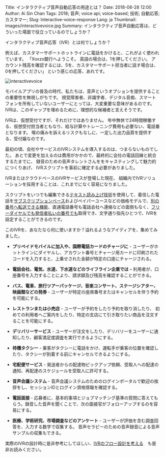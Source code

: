 Title: インタラクティブ音声自動応答の用途とは？
Date: 2018-06-28 12:00
Author: Ai Sin Chan
Tags: 2018; 音声; voice api; voice-based; 技術; 自動応答; カスタマー;
Slug: Interactive-voice-response 
Lang: ja
Thumbnail: images/interactivevoice.jpg
Summary: インタラクティブ音声自動応答は、どういった場面で役立っているのでしょうか？


インタラクティブ音声応答（IVR）とは何でしょうか？

例えば、カスタマーサポートホットラインに電話をかけると、これがよく使われています。
「Xoxzo銀行へようこそ。 英語の場合は、1を押してください。 
アカウント残高を確認するには、5を、カスタマーサポート担当者に話す場合は、0を押してください」
という感じの応答、あれです。

![interactivevoice](/images/interactivevoice.jpg)

モバイルアプリの普及の時代、私たちは、音声というオプションを提供することの重要性を無視しがちです。
視覚障害者、非識字者、デジタル音痴、スマートフォンを所有していないユーザーにとっては、大変重要な意味があるのです。 
IVRは、このギャップを埋めるために、理想的な候補者と言えそうです。

IVRは、仮想受付ですが、それだけではありません。
年中無休で24時間稼働する、仮想受付担当者ともなり、給与計算やトレーニング費用も必要ない、電話番となります。
喉の痛みを訴えるリスクもなしに、一定した出力品質を提供する、受付嬢なのです。

最初の頃、会社やサービスのIVRシステムを導入するのは、つまらないものでした。 
あとで変更を加えるのは費用がかかので、最終的に会社の電話回線と統合するたまでに、
録音のための音声タレントさんををキャスティングして魅力的につくりあげ、
IVRスクリプトを事前に確定する必要がありました。

IVRまたはクラウドベースのIVRサービスが登場した現在、
組織内でIVRソリューションを採用することは、これまでになく容易になりました。

スクリプトをいつでも編集できる[テキスト読み上げ技術](https://www.xoxzo.com/ja/about/utilities-api/)を使用して、着信した電話を[サブスクリプションベース](https://www.xoxzo.com/ja/about/pricing/#din)およびペイパーユースなどの価格モデルで、[別の番号へ転送できる機能](https://blog.xoxzo.com/ja/2017/07/13/dialinnumbers-tutorial/)、直通電話番号も電話会社へ連絡などの面倒もなく、[フリーダイヤルでも発信者払いの番号でも](https://www.xoxzo.com/eja/about/dial-in-api/)取得でき、文字通り指先ひとつで、IVRを設定することができるのです。

このIVRを、あなたなら何に使いますか？溢れるようなアイディアを、集めてみました。

+ **プリペイドモバイルに加入や、国際電話カードのチャージに** - ユーザーがホットラインにダイヤルし、アカウント番号とチャージ用カードに印刷されたコードを入力すると、上乗せされた金額が特定の口座にチャージされる。

+ **電話会社、電気、水道、下水道などのライフライン企業では** – 
利用者が、口座番号を入力することにより、請求額及び残高を確認することができる。 

+ **バス、電車、旅行ツアーパッケージ、音楽コンサート、ステージシアター、映画館などの発券** - 
ユーザーが特定の座席番号またはキャンセルを伴う予約を可能にする。

+ **レストランまたは小売店** - ユーザーが予約をしたり予約を取り消したり、
初めての利用者へご案内をしたり、特定の支店にて引き取りたい商品を注文することを可能にする。

+ **デリバリーサービス** - ユーザーが注文をしたり、デリバリーをユーザーに通知したり、顧客満足度調査を実行できるようにする。

+ **待機タクシー** - 乗客がタクシーに電話をかけ、運転手が乗客の位置を確認したり、タクシーが到着する前にキャンセルできるようにする。

+ **宅配便サービス** - 発送者からの配達物ピックアップ依頼、受取人への配達の通知、再配達のスケジュールを受取人に許可する。

+ **音声会議システム** - 音声会議システムのためのログインポータルで歓迎の挨拶をし、セッションIDとログイン資格情報を確認する。

+ **電話面接** - 応募者に、基本的事項とジョブマッチング基準の質問に答えてもらう。録音した音声を聞くことで、次の面接官がフォローアップするのを容易にする。

+ **医療、学術研究、市場調査などのアンケート** - ユーザーが評価を含む調査回答を、入力する数字で収集する。 
音声セラピーのための音声録音による音声サンプルの収集もできる。

実際のIVRの設計時に是非参考にしてほしい、[IVRのフロー設計を考える](https://blog.xoxzo.com/en/2018/05/23/ivrflow/)　も是非お読みください。
